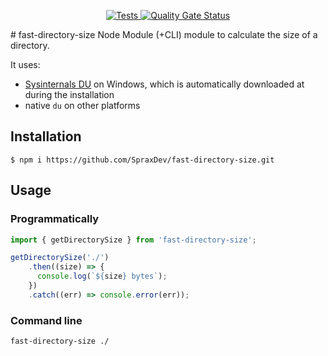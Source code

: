 <p align="center">
  <a href="https://github.com/SpraxDev/fast-directory-size/actions/workflows/tests.yml">
    <img alt="Tests" src="https://github.com/SpraxDev/fast-directory-size/actions/workflows/tests.yml/badge.svg">
  </a>
  <a href="https://sonarcloud.io/dashboard?id=SpraxDev_fast-directory-size">
    <img alt="Quality Gate Status"
         src="https://sonarcloud.io/api/project_badges/measure?project=SpraxDev_fast-directory-size&metric=alert_status">
  </a>
</p>
# fast-directory-size
Node Module (+CLI) module to calculate the size of a directory.

It uses:
* [Sysinternals DU](https://docs.microsoft.com/en-us/sysinternals/downloads/du) on Windows, which is automatically
  downloaded at during the installation
* native `du` on other platforms

## Installation
```shell
$ npm i https://github.com/SpraxDev/fast-directory-size.git
```


## Usage

### Programmatically
```TypeScript
import { getDirectorySize } from 'fast-directory-size';

getDirectorySize('./')
    .then((size) => {
      console.log(`${size} bytes`);
    })
    .catch((err) => console.error(err));
```

### Command line
```shell
fast-directory-size ./
```
